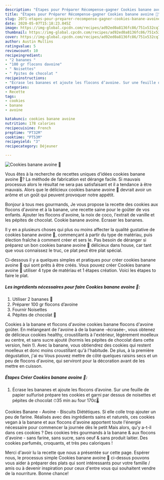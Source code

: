```yaml
---
description: "Étapes pour Préparer Récompense-gagner Cookies banane avoine 🍌"
title: "Étapes pour Préparer Récompense-gagner Cookies banane avoine 🍌"
slug: 2071-etapes-pour-preparer-recompense-gagner-cookies-banane-avoine
date: 2020-05-07T15:18:23.045Z
image: https://img-global.cpcdn.com/recipes/ad92ed0a8136fc86/751x532cq70/cookies-banane-avoine-🍌-photo-principale-de-la-recette.jpg
thumbnail: https://img-global.cpcdn.com/recipes/ad92ed0a8136fc86/751x532cq70/cookies-banane-avoine-🍌-photo-principale-de-la-recette.jpg
cover: https://img-global.cpcdn.com/recipes/ad92ed0a8136fc86/751x532cq70/cookies-banane-avoine-🍌-photo-principale-de-la-recette.jpg
author: Austin Mullins
ratingvalue: 5
reviewcount: 10
recipeingredient:
- "2 bananes "
- "100 gr flocons davoine"
- " Noisettes"
- " Ppites de chocolat "
recipeinstructions:
- "Écrase les bananes et ajoute les flocons d’avoine. Sur une feuille de papier sulfurisé prépare tes cookies et garni par dessus de noisettes et pépites de chocolat ⏱35 min au four 170c🌡"
categories:
- Recette
tags:
- cookies
- banane
- avoine

katakunci: cookies banane avoine 
nutrition: 178 calories
recipecuisine: French
preptime: "PT32M"
cooktime: "PT53M"
recipeyield: "3"
recipecategory: Déjeuner

---
```



![Cookies banane avoine 🍌](https://img-global.cpcdn.com/recipes/ad92ed0a8136fc86/751x532cq70/cookies-banane-avoine-🍌-photo-principale-de-la-recette.jpg)

Vous êtes à la recherche de recettes uniques d'idées cookies banane avoine 🍌? La méthode de fabrication est dérange facile. Si mauvais processus alors le résultat ne sera pas satisfaisant et il a tendance à être mauvais. Alors que le délicieux cookies banane avoine 🍌 devrait avoir un arôme et un goût qui peuvent provoquer notre appétit.

Bonjour à tous mes gourmands, Je vous propose la recette des cookies aux flocons d&#39;avoine et à la banane, une recette saine pour le goûter de vos enfants. Ajouter les flocons d&#39;avoine, la noix de coco, l&#39;extrait de vanille et les pépites de chocolat. Cookie banane avoine. Écraser les bananes.

Il y en a plusieurs choses qui plus ou moins affecter la qualité gustative de cookies banane avoine 🍌, commençant à partir du type de matériau, puis élection fraîche à comment créer et sers le. Pas besoin de déranger si préparez un bon cookies banane avoine 🍌 délicieux dans house, car tant que vous connaissez le truc, ce plat peut être plat spécial.


Ci-dessous il y a quelques simples et pratiques pour créer cookies banane avoine 🍌 qui sont prêts à être créés. Vous pouvez créer Cookies banane avoine 🍌 utiliser 4 type de matériau et 1 étapes création. Voici les étapes to faire le plat.

<!--inarticleads1-->

##### Les ingrédients nécessaires pour faire Cookies banane avoine 🍌:

1. Utiliser 2 bananes 🍌
1. Préparer 100 gr flocons d’avoine
1. Fournir  Noisettes
1.   Pépites de chocolat 🍫


Cookies à la banane et flocons d&#39;avoine cookies banane flocons d&#39;avoine goûter. En mélangeant de l&#39;avoine à de la banane -écrasée-, vous obtenez de délicieux cookies healthy, croustillants à l&#39;extérieur, légèrement moelleux au centre, et sans sucre ajouté (hormis les pépites de chocolat dans cette version, hein !). Avec la banane, vous obtiendrez des cookies qui restent moelleux et donc moins croustillant qu&#39;à l&#39;habitude. De plus, à la première dégustation, j&#39;ai eu Vous pouvez mettre de côté quelques raisins secs et un peu de flocons d&#39;avoine, qui serviront pour la décoration avant de les mettre en cuisson. 

<!--inarticleads2-->

##### Étapes Créer Cookies banane avoine 🍌:

1. Écrase les bananes et ajoute les flocons d’avoine. Sur une feuille de papier sulfurisé prépare tes cookies et garni par dessus de noisettes et pépites de chocolat ⏱35 min au four 170c🌡


Cookies Banane - Avoine - Biscuits Diététiques. Si elle colle trop ajouter un peu de farine. Réalisés avec des ingrédients sains et naturels, ces cookies vegan à la banane et aux flocons d&#39;avoine apportent toute l&#39;énergie nécessaire pour commencer la journée dès le petit Mais alors, qu&#39;y a-t-il dans ces cookies ? Des cookies très gourmands à la banane &amp; aux flocons d&#39;avoine - sans farine, sans sucre, sans oeuf &amp; sans produit laitier. Des cookies parfumés, croquants, et très peu caloriques ! 


Merci d'avoir lu la recette que nous a présentée sur cette page. Espérer nous, le processus simple Cookies banane avoine 🍌 ci-dessus pouvons vous aider à préparer des plats qui sont intéressants pour votre famille / amis ou à devenir inspiration pour ceux d'entre vous qui souhaitent vendre de la nourriture. Bonne chance!
